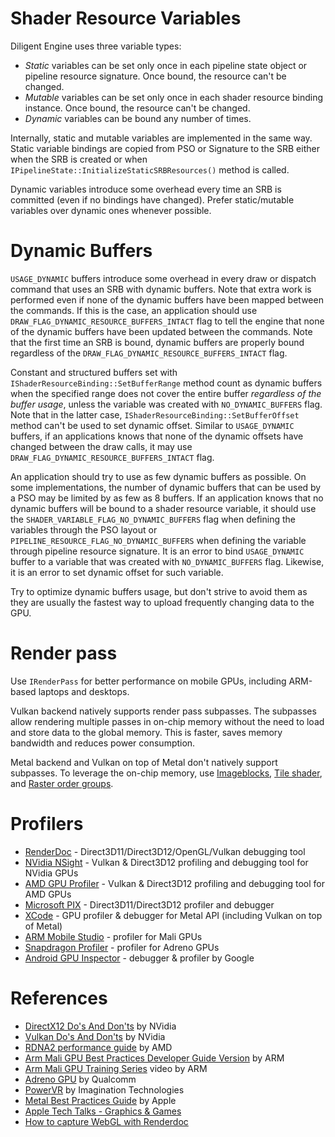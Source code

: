 
# Shader Resource Variables

Diligent Engine uses three variable types:

- *Static* variables can be set only once in each pipeline state object or pipeline resource signature.
  Once bound, the resource can't be changed.
- *Mutable* variables can be set only once in each shader resource binding instance.
  Once bound, the resource can't be changed.
- *Dynamic* variables can be bound any number of times.

Internally, static and mutable variables are implemented in the same way. Static variable bindings are copied
from PSO or Signature to the SRB either when the SRB is created or when `IPipelineState::InitializeStaticSRBResources()`
method is called.

Dynamic variables introduce some overhead every time an SRB is committed (even if no bindings have changed). Prefer static/mutable
variables over dynamic ones whenever possible.


# Dynamic Buffers

`USAGE_DYNAMIC` buffers introduce some overhead in every draw or dispatch command that uses an SRB with dynamic buffers.
Note that extra work is performed even if none of the dynamic buffers have been mapped between the commands. If this
is the case, an application should use `DRAW_FLAG_DYNAMIC_RESOURCE_BUFFERS_INTACT` flag to tell the engine that
none of the dynamic buffers have been updated between the commands. Note that the first time an SRB is bound,
dynamic buffers are properly bound regardless of the `DRAW_FLAG_DYNAMIC_RESOURCE_BUFFERS_INTACT` flag.

Constant and structured buffers set with `IShaderResourceBinding::SetBufferRange` method count as
dynamic buffers when the specified range does not cover the entire buffer *regardless of the buffer usage*,
unless the variable was created with `NO_DYNAMIC_BUFFERS` flag. Note that in the latter case,
`IShaderResourceBinding::SetBufferOffset` method can't be used to set dynamic offset.
Similar to `USAGE_DYNAMIC` buffers, if an applications knows that none of the dynamic offsets have changed
between the draw calls, it may use `DRAW_FLAG_DYNAMIC_RESOURCE_BUFFERS_INTACT` flag.

An application should try to use as few dynamic buffers as possible. On some implementations, the number of dynamic
buffers that can be used by a PSO may be limited by as few as 8 buffers. If an application knows that no dynamic buffers
will be bound to a shader resource variable, it should use the `SHADER_VARIABLE_FLAG_NO_DYNAMIC_BUFFERS` flag when defining
the variables through the PSO layout or `PIPELINE_RESOURCE_FLAG_NO_DYNAMIC_BUFFERS` when defining the variable
through pipeline resource signature. It is an error to bind `USAGE_DYNAMIC` buffer to a variable that was
created with `NO_DYNAMIC_BUFFERS` flag. Likewise, it is an error to set dynamic offset for such variable.

Try to optimize dynamic buffers usage, but don't strive to avoid them as they are usually the fastest way
to upload frequently changing data to the GPU.


# Render pass

Use `IRenderPass` for better performance on mobile GPUs, including ARM-based laptops and desktops.

Vulkan backend natively supports render pass subpasses. The subpasses allow rendering multiple passes in on-chip memory
without the need to load and store data to the global memory. This is faster, saves memory bandwidth and reduces power consumption.

Metal backend and Vulkan on top of Metal don't natively support subpasses. To leverage the on-chip memory, use
[Imageblocks](https://developer.apple.com/documentation/metal/gpu_features/understanding_gpu_family_4/about_imageblocks?language=objc),
[Tile shader](https://developer.apple.com/documentation/metal/gpu_features/understanding_gpu_family_4/about_tile_shading?language=objc), and
[Raster order groups](https://developer.apple.com/documentation/metal/gpu_features/understanding_gpu_family_4/about_raster_order_groups?language=objc).


# Profilers

* [RenderDoc](https://renderdoc.org/) - Direct3D11/Direct3D12/OpenGL/Vulkan debugging tool
* [NVidia NSight](https://developer.nvidia.com/nsight-graphics) - Vulkan & Direct3D12 profiling and debugging tool for NVidia GPUs
* [AMD GPU Profiler](https://gpuopen.com/rgp/) - Vulkan & Direct3D12 profiling and debugging tool for AMD GPUs
* [Microsoft PIX](https://devblogs.microsoft.com/pix/download/) - Direct3D11/Direct3D12 profiler and debugger
* [XCode](https://developer.apple.com/xcode/) - GPU profiler & debugger for Metal API (including Vulkan on top of Metal)
* [ARM Mobile Studio](https://www.arm.com/products/development-tools/graphics/arm-mobile-Studio) - profiler for Mali GPUs
* [Snapdragon Profiler](https://developer.qualcomm.com/software/snapdragon-profiler) - profiler for Adreno GPUs
* [Android GPU Inspector](https://gpuinspector.dev/) - debugger & profiler by Google


# References

* [DirectX12 Do's And Don'ts](https://developer.nvidia.com/dx12-dos-and-donts) by NVidia
* [Vulkan Do's And Don'ts](https://developer.nvidia.com/blog/vulkan-dos-donts/) by NVidia
* [RDNA2 performance guide](https://gpuopen.com/performance/) by AMD
* [Arm Mali GPU Best Practices Developer Guide Version](https://developer.arm.com/documentation/101897/0201/Preface) by ARM
* [Arm Mali GPU Training Series](https://www.youtube.com/watch?v=tnR4mExVClY&list=PLKjl7IFAwc4QUTejaX2vpIwXstbgf8Ik7) video by ARM
* [Adreno GPU](https://developer.qualcomm.com/sites/default/files/docs/adreno-gpu/developer-guide//gpu/gpu.html) by Qualcomm
* [PowerVR](http://cdn.imgtec.com/sdk-documentation/PowerVR_Performance_Recommendations.pdf) by Imagination Technologies
* [Metal Best Practices Guide](https://developer.apple.com/library/archive/documentation/3DDrawing/Conceptual/MTLBestPracticesGuide/index.html) by Apple
* [Apple Tech Talks - Graphics & Games](https://developer.apple.com/videos/graphics-games)
* [How to capture WebGL with Renderdoc](https://edw.is/renderdoc-webgl/)
